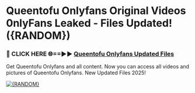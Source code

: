 # Queentofu Onlyfans Original Videos 0nlyFans Leaked - Files Updated! ({RANDOM})

<h3>🔴 CLICK HERE 🌐==►► <a href="https://betterlinks.top/A2PfLJ" rel="nofollow">Queentofu Onlyfans Updated Files</a></h3>

Get Queentofu Onlyfans and all content. Now you can access all videos and pictures of Queentofu Onlyfans. New Updated Files 2025!

[![{RANDOM}](https://i.imgur.com/ppqm5kG.gif)](https://betterlinks.top/A2PfLJ)